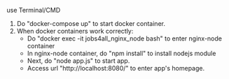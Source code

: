 use Terminal/CMD
1. Do "docker-compose up" to start docker container.
2. When docker containers work correctly:
    - Do "docker exec -it jobs4all_nginx_node bash" to enter nginx-node container
    - In nginx-node container, do "npm install" to install nodejs module
    - Next, do "node app.js" to start app.
    - Access url "http://localhost:8080/" to enter app's homepage.
